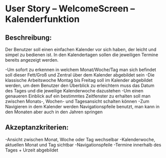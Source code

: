 ﻿# User Story – WelcomeScreen – Kalenderfunktion

## Beschreibung:
Der Benutzer soll einen einfachen Kalender vor sich haben, der leicht und simpel zu bedienen ist. 
In den Kalendertagen sollen die jeweiligen Termine bereits angezeigt werden.

-Um sofort zu erkennen in welchem Monat/Woche/Tag man sich befindet soll dieser Fett/Groß und Zentral über dem Kalender abgebildet sein
-Die klassische Arbeitswoche Montag bis Freitag soll im Kalender abgebildet werden,
 um dem Benutzer den Überblick zu erleichtern muss das Datum des Tages und die jeweilige Kalenderwoche dazustehen
-Um einen genaueren Einblick auf ein bestimmtes Zeitfenster zu erhalten soll man zwischen Monats-, Wochen- und Tagesansicht schalten können
-Zum Navigieren in dem Kalender werden Navigationspfeile benutzt, man kann in den Monaten aber auch in den Jahren springen

## Akzeptanzkriterien:

-Ansicht zwischen Monat, Woche oder Tag wechselbar
-Kalenderwoche, aktuellen Monat und Tag sichtbar
-Navigationspfeile
-Termine innerhalb des Tages + Urzeit abgebildet
